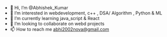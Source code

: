 - 👋 Hi, I’m @Abhishek_Kumar
- 👀 I’m interested in webdevelopment, c++ , DSA/ Algorithm , Python & ML
- 🌱 I’m currently learning java_script & React
- 💞️ I’m looking to collaborate on webd projects
- 📫 How to reach me abhi2002nova@gmail.com

<!---
Abhishek322k/Abhishek322k is a ✨ special ✨ repository because its `README.md` (this file) appears on your GitHub profile.
You can click the Preview link to take a look at your changes.
--->

